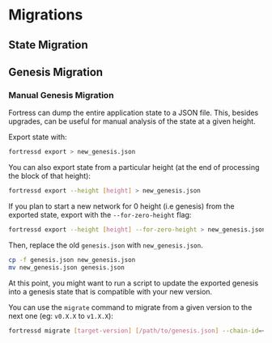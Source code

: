 
# Migrations

## State Migration

## Genesis Migration

### Manual Genesis Migration

Fortress can dump the entire application state to a JSON file. This, besides upgrades, can be
useful for manual analysis of the state at a given height.

Export state with:

```bash
fortressd export > new_genesis.json
```

You can also export state from a particular height (at the end of processing the block of that height):

```bash
fortressd export --height [height] > new_genesis.json
```

If you plan to start a new network for 0 height (i.e genesis) from the exported state, export with the `--for-zero-height` flag:

```bash
fortressd export --height [height] --for-zero-height > new_genesis.json
```

Then, replace the old `genesis.json` with `new_genesis.json`.

```bash
cp -f genesis.json new_genesis.json
mv new_genesis.json genesis.json
```

At this point, you might want to run a script to update the exported genesis into a genesis state that is compatible with your new version.

You can use the `migrate` command to migrate from a given version to the next one (eg: `v0.X.X` to `v1.X.X`):

```bash
fortressd migrate [target-version] [/path/to/genesis.json] --chain-id=<new_chain_id> --genesis-time=<yyyy-mm-ddThh:mm:ssZ>
```
